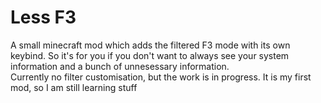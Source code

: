 # Less F3
A small minecraft mod which adds the filtered F3 mode with its own keybind. So it's for you if you don't want to always see your system information and a bunch of unnesessary information.  
Currently no filter customisation, but the work is in progress. It is my first mod, so I am still learning stuff
